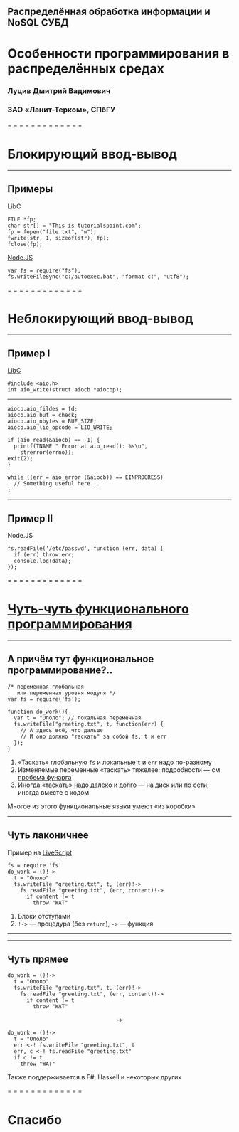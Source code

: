## Распределённая обработка информации и NoSQL СУБД

# Особенности программирования в распределённых средах

### Луцив Дмитрий Вадимович
### ЗАО «Ланит-Терком», СПбГУ

= = = = = = = = = = = = =
# Блокирующий ввод-вывод <!-- .element style="color: blue;" -->
<!-- .slide: data-background="images/5-min-break.jpg" data-background-size="contain" data-background-color="#98090D" -->

- - - - - - - - - - - - -
## Примеры

LibC

    FILE *fp;
    char str[] = "This is tutorialspoint.com";
    fp = fopen("file.txt", "w");
    fwrite(str, 1, sizeof(str), fp);
    fclose(fp);

[Node.JS](https://nodejs.org/api/fs.html#fs_fs_writefilesync_file_data_options)

    var fs = require("fs");
    fs.writeFileSync("c:/autoexec.bat", "format c:", "utf8");

= = = = = = = = = = = = =
# Неблокирующий ввод-вывод <!-- .element style="color: yellow;" -->
<!-- .slide: data-background="images/grok.jpg" -->

- - - - - - - - - - - - -
## Пример I

[LibC](http://man7.org/linux/man-pages/man3/aio_write.3.html)

    #include <aio.h>
    int aio_write(struct aiocb *aiocbp);

---

    aiocb.aio_fildes = fd;
    aiocb.aio_buf = check;
    aiocb.aio_nbytes = BUF_SIZE;
    aiocb.aio_lio_opcode = LIO_WRITE;

    if (aio_read(&aiocb) == -1) {
      printf(TNAME " Error at aio_read(): %s\n",
        strerror(errno));
    exit(2);
    }

    while ((err = aio_error (&aiocb)) == EINPROGRESS)
      // Something useful here...
    ;

- - - - - - - - - - - - -
## Пример II

Node.JS

    fs.readFile('/etc/passwd', function (err, data) {
      if (err) throw err;
      console.log(data);
    });

= = = = = = = = = = = = =
# [Чуть-чуть функционального программирования](http://lisperati.com/) <!-- .element style="color: blue;" -->
<!-- .slide: data-background="images/different.jpg" data-background-size="contain" data-background-color="white" -->

- - - - - - - - - - - - -
## А причём тут функциональное программирование?..

    /* переменная глобальная
       или переменная уровня модуля */
    var fs = require('fs');
    
    function do_work(){
      var t = "Ололо"; // локальная переменная
      fs.writeFile("greeting.txt", t, function(err) {
        // А здесь всё, что дальше
        // И оно должно "таскать" за собой fs, t и err
      });
    }

1. «Таскать» глобальную `fs` и локальные `t` и `err` надо по-разному
2. Изменяемые переменные «таскать» тяжелее; подробности — см. [пробема фунарга](https://en.wikipedia.org/wiki/Funarg_problem)
3. Иногда «таскать» надо далеко и долго — на диск или по сети; иногда вместе с кодом

Многое из этого функциональные языки умеют «из коробки»

- - - - - - - - - - - - -
## Чуть лаконичнее

Пример на [LiveScript](http://livescript.net/)

    fs = require 'fs'
    do_work = ()!->
      t = "Ололо"
      fs.writeFile "greeting.txt", t, (err)!->
        fs.readFile "greeting.txt", (err, content)!->
          if content != t
            throw "WAT"

1. Блоки отступами
2. `!->` — процедура (без `return`), `->` — функция

- - - - - - - - - - - - -
<!-- .slide: data-background="images/deflected-tree.jpg" -->

- - - - - - - - - - - - -
## Чуть прямее

    do_work = ()!->
      t = "Ололо"
      fs.writeFile "greeting.txt", t, (err)!->
        fs.readFile "greeting.txt", (err, content)!->
          if content != t
            throw "WAT"

$$\rightarrow$$

    do_work = ()!->
      t = "Ололо"
      err <-! fs.writeFile "greeting.txt", t
      err, c <-! fs.readFile "greeting.txt"
      if c != t
        throw "WAT"

Также поддерживается в F#, Haskell и некоторых других

= = = = = = = = = = = = =
# Спасибо
